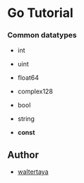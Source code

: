 # Go Tutorial

### Common datatypes
- int
- uint
- float64
- complex128
- bool
- string

- **const**

## Author

- [waltertaya](https://github.com/waltertaya)

